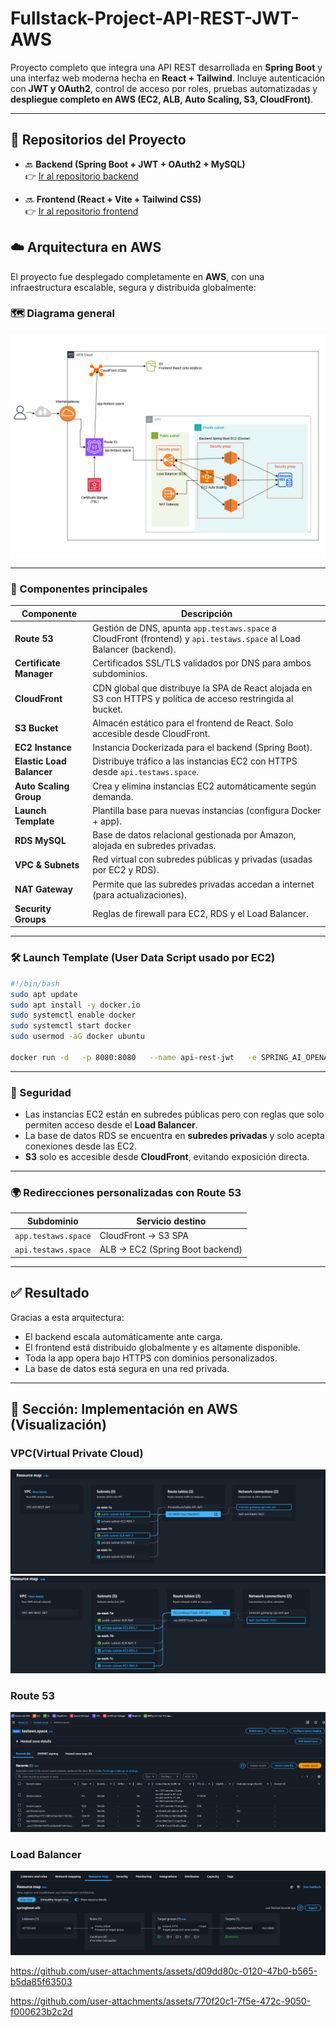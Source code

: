 # Fullstack-Project-API-REST-JWT-AWS

Proyecto completo que integra una API REST desarrollada en **Spring Boot** y una interfaz web moderna hecha en **React + Tailwind**. Incluye autenticación con **JWT y OAuth2**, control de acceso por roles, pruebas automatizadas y **despliegue completo en AWS (EC2, ALB, Auto Scaling, S3, CloudFront)**.

---

## 📂 Repositorios del Proyecto

- 🔙 **Backend (Spring Boot + JWT + OAuth2 + MySQL)**  
  👉 [Ir al repositorio backend](https://github.com/Borghii/Backend-API-REST-JWT-OAuth)

- 🔜 **Frontend (React + Vite + Tailwind CSS)**  
  👉 [Ir al repositorio frontend](https://github.com/Borghii/Frontend-API-REST-JWT-OAuth)

## ☁️ Arquitectura en AWS

El proyecto fue desplegado completamente en **AWS**, con una infraestructura escalable, segura y distribuida globalmente:

### 🗺️ Diagrama general

![Arquitectura AWS](assets/Diagram-Api-REST-JWT.drawio.png)

---

### 📌 Componentes principales

| Componente                | Descripción                                                                                                          |
| ------------------------- | -------------------------------------------------------------------------------------------------------------------- |
| **Route 53**              | Gestión de DNS, apunta `app.testaws.space` a CloudFront (frontend) y `api.testaws.space` al Load Balancer (backend). |
| **Certificate Manager**   | Certificados SSL/TLS validados por DNS para ambos subdominios.                                                       |
| **CloudFront**            | CDN global que distribuye la SPA de React alojada en S3 con HTTPS y política de acceso restringida al bucket.        |
| **S3 Bucket**             | Almacén estático para el frontend de React. Solo accesible desde CloudFront.                                         |
| **EC2 Instance**          | Instancia Dockerizada para el backend (Spring Boot).                                                                 |
| **Elastic Load Balancer** | Distribuye tráfico a las instancias EC2 con HTTPS desde `api.testaws.space`.                                         |
| **Auto Scaling Group**    | Crea y elimina instancias EC2 automáticamente según demanda.                                                         |
| **Launch Template**       | Plantilla base para nuevas instancias (configura Docker + app).                                                      |
| **RDS MySQL**             | Base de datos relacional gestionada por Amazon, alojada en subredes privadas.                                        |
| **VPC & Subnets**         | Red virtual con subredes públicas y privadas (usadas por EC2 y RDS).                                                 |
| **NAT Gateway**           | Permite que las subredes privadas accedan a internet (para actualizaciones).                                         |
| **Security Groups**       | Reglas de firewall para EC2, RDS y el Load Balancer.                                                                 |

---

### 🛠️ Launch Template (User Data Script usado por EC2)

```bash
#!/bin/bash
sudo apt update
sudo apt install -y docker.io
sudo systemctl enable docker
sudo systemctl start docker
sudo usermod -aG docker ubuntu

docker run -d   -p 8080:8080   --name api-rest-jwt   -e SPRING_AI_OPENAI_API_KEY=TU_API_KEY   -e SPRING_DATASOURCE_USERNAME=root   -e SPRING_DATASOURCE_PASSWORD=test1234   -e SPRING_DATASOURCE_URL="jdbc:mysql://database-api-rest-jwt.xxxxxx.rds.amazonaws.com:3306/project-api-rest?createDatabaseIfNotExist=true&serverTimezone=UTC"   -e ALLOWED_ORIGINS=https://app.testaws.space   bichiborghi/api-rest-jwt:1.0.0
```

---

### 🔐 Seguridad

- Las instancias EC2 están en subredes públicas pero con reglas que solo permiten acceso desde el **Load Balancer**.
- La base de datos RDS se encuentra en **subredes privadas** y solo acepta conexiones desde las EC2.
- **S3** solo es accesible desde **CloudFront**, evitando exposición directa.

---

### 🌍 Redirecciones personalizadas con Route 53

| Subdominio          | Servicio destino                |
| ------------------- | ------------------------------- |
| `app.testaws.space` | CloudFront → S3 SPA             |
| `api.testaws.space` | ALB → EC2 (Spring Boot backend) |

---

## ✅ Resultado

Gracias a esta arquitectura:

- El backend escala automáticamente ante carga.
- El frontend está distribuido globalmente y es altamente disponible.
- Toda la app opera bajo HTTPS con dominios personalizados.
- La base de datos está segura en una red privada.

---

## 📌 Sección: Implementación en AWS (Visualización)

### VPC(Virtual Private Cloud)

![VPC](assets/image4.png)
![VPC2](assets/image5.png)

### Route 53

![Route 53](assets/image13.png)

### Load Balancer

![Load Balancer](assets/image26.png)




https://github.com/user-attachments/assets/d09dd80c-0120-47b0-b565-b5da85f63503


https://github.com/user-attachments/assets/770f20c1-7f5e-472c-9050-f000623b2c2d






